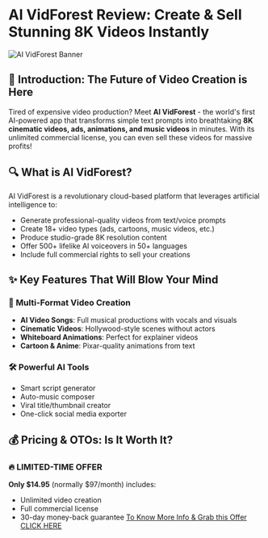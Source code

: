 # AI VidForest Review: Create & Sell Stunning 8K Videos Instantly

![AI VidForest Banner](https://reveiwzone.com/ai-vidforest/)

## 🚀 Introduction: The Future of Video Creation is Here

Tired of expensive video production? Meet **AI VidForest** - the world's first AI-powered app that transforms simple text prompts into breathtaking **8K cinematic videos, ads, animations, and music videos** in minutes. With its unlimited commercial license, you can even sell these videos for massive profits!

## 🔍 What is AI VidForest?

AI VidForest is a revolutionary cloud-based platform that leverages artificial intelligence to:

- Generate professional-quality videos from text/voice prompts
- Create 18+ video types (ads, cartoons, music videos, etc.)
- Produce studio-grade 8K resolution content
- Offer 500+ lifelike AI voiceovers in 50+ languages
- Include full commercial rights to sell your creations

## ✨ Key Features That Will Blow Your Mind

### 🎥 Multi-Format Video Creation
- **AI Video Songs**: Full musical productions with vocals and visuals
- **Cinematic Videos**: Hollywood-style scenes without actors
- **Whiteboard Animations**: Perfect for explainer videos
- **Cartoon & Anime**: Pixar-quality animations from text

### 🛠️ Powerful AI Tools
- Smart script generator
- Auto-music composer
- Viral title/thumbnail creator
- One-click social media exporter

## 💰 Pricing & OTOs: Is It Worth It?

### 🔥 LIMITED-TIME OFFER
**Only $14.95** (normally $97/month) includes:
- Unlimited video creation
- Full commercial license
- 30-day money-back guarantee
   [To Know More Info & Grab this Offer CLICK HERE](https://reveiwzone.com/ai-vidforest/)
